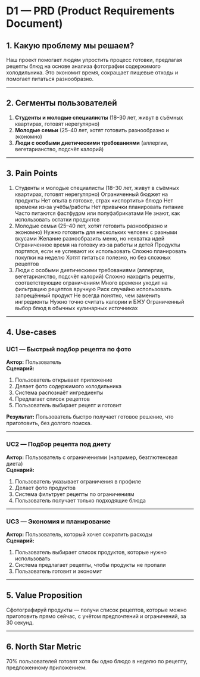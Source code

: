 # D1 — PRD (Product Requirements Document)

## 1. Какую проблему мы решаем?
Наш проект помогает людям упростить процесс готовки, предлагая рецепты блюд на основе анализа фотографии содержимого холодильника. Это экономит время, сокращает пищевые отходы и помогает питаться разнообразно.

---

## 2. Сегменты пользователей
1. **Студенты и молодые специалисты** (18–30 лет, живут в съёмных квартирах, готовят нерегулярно)  
2. **Молодые семьи** (25–40 лет, хотят готовить разнообразно и экономно)  
3. **Люди с особыми диетическими требованиями** (аллергии, вегетарианство, подсчёт калорий)  

---

## 3. Pain Points
1. Студенты и молодые специалисты (18–30 лет, живут в съёмных квартирах, готовят нерегулярно)
    Ограниченный бюджет на продукты
    Нет опыта в готовке, страх «испортить» блюдо
    Нет времени из‑за учёбы/работы
    Нет привычки планировать питание
    Часто питаются фастфудом или полуфабрикатами
    Не знают, как использовать остатки продуктов
2. Молодые семьи (25–40 лет, хотят готовить разнообразно и экономно)
    Нужно готовить для нескольких человек с разными вкусами
    Желание разнообразить меню, но нехватка идей
    Ограниченное время на готовку из‑за работы и детей
    Продукты портятся, если не успевают их использовать
    Сложно планировать покупки на неделю
    Хотят питаться полезно, но без сложных рецептов
3. Люди с особыми диетическими требованиями (аллергии, вегетарианство, подсчёт калорий)
    Сложно находить рецепты, соответствующие ограничениям
    Много времени уходит на фильтрацию рецептов вручную
    Риск случайно использовать запрещённый продукт
    Не всегда понятно, чем заменить ингредиенты
    Нужно точно считать калории и БЖУ
    Ограниченный выбор блюд в обычных кулинарных источниках
---

## 4. Use‑cases

### UC1 — Быстрый подбор рецепта по фото
**Актор:** Пользователь  
**Сценарий:**
1. Пользователь открывает приложение  
2. Делает фото содержимого холодильника  
3. Система распознаёт ингредиенты  
4. Предлагает список рецептов  
5. Пользователь выбирает рецепт и готовит  

**Результат:** Пользователь быстро получает готовое решение, что приготовить, без долгого поиска.

---

### UC2 — Подбор рецепта под диету
**Актор:** Пользователь с ограничениями (например, безглютеновая диета)  
**Сценарий:**
1. Пользователь указывает ограничения в профиле  
2. Делает фото продуктов  
3. Система фильтрует рецепты по ограничениям  
4. Пользователь получает только подходящие блюда  

---

### UC3 — Экономия и планирование
**Актор:** Пользователь, который хочет сократить расходы  
**Сценарий:**
1. Пользователь выбирает список продуктов, которые нужно использовать  
2. Система предлагает рецепты, чтобы продукты не пропали  
3. Пользователь готовит и экономит  

---

## 5. Value Proposition
Сфотографируй продукты — получи список рецептов, которые можно приготовить прямо сейчас, с учётом предпочтений и ограничений, за 30 секунд.

---

## 6. North Star Metric
70% пользователей готовят хотя бы одно блюдо в неделю по рецепту, предложенному приложением.
